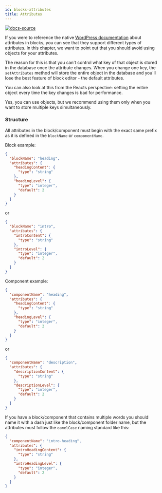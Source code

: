 ```yaml
---
id: blocks-attributes
title: Attributes
---
```


[![docs-source](https://img.shields.io/badge/source-eigthshift--frontend--libs-yellow?style=for-the-badge&logo=javascript&labelColor=2a2a2a)](https://github.com/infinum/eightshift-frontend-libs/tree/develop/blocks/init/src/blocks/)

If you were to reference the native [WordPress documentation](https://developer.wordpress.org/block-editor/developers/block-api/block-attributes/) about attributes in blocks, you can see that they support different types of attributes. In this chapter, we want to point out that you should avoid using objects for your attributes.

The reason for this is that you can't control what key of that object is stored in the database once the attribute changes. When you change one key, the `setAttributes` method will store the entire object in the database and you'll lose the best feature of block editor - the default attributes.

You can also look at this from the Reacts perspective: setting the entire object every time the key changes is bad for performance.

Yes, you can use objects, but we recommend using them only when you want to store multiple keys simultaneously.

### Structure 

All attributes in the block/component must begin with the exact same prefix as it is defined in the `blockName` or `componentName`.

Block example:
```json
{
  "blockName": "heading",
  "attributes": {
    "headingContent": {
      "type": "string"
    },
    "headingLevel": {
      "type": "integer",
      "default": 2
    }
  }
}
```

or

```json
{
  "blockName": "intro",
  "attributes": {
    "introContent": {
      "type": "string"
    },
    "introLevel": {
      "type": "integer",
      "default": 2
    }
  }
}
```

Component example:
```json
{
  "componentName": "heading",
  "attributes": {
    "headingContent": {
      "type": "string"
    },
    "headingLevel": {
      "type": "integer",
      "default": 2
    }
  }
}
```

or

```json
{
  "componentName": "description",
  "attributes": {
    "descriptionContent": {
      "type": "string"
    },
    "descriptionLevel": {
      "type": "integer",
      "default": 2
    }
  }
}
```

If you have a block/component that contains multiple words you should name it with a dash just like the block/component folder name, but the attributes must follow the `camelCase` naming standard like this:

```json
{
  "componentName": "intro-heading",
  "attributes": {
    "introHeadingContent": {
      "type": "string"
    },
    "introHeadingLevel": {
      "type": "integer",
      "default": 2
    }
  }
}
```
